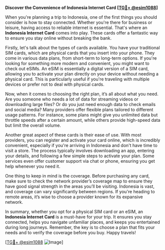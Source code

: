 **Discover the Convenience of Indonesia Internet Card [[TG💪+ @esim1088](https://t.me/s/esim1088)]**

When you're planning a trip to Indonesia, one of the first things you should consider is how to stay connected. Whether you're there for business or leisure, having access to reliable internet is essential. That's where an **Indonesia Internet Card** comes into play. These cards offer a fantastic way to ensure you stay online without breaking the bank.

Firstly, let's talk about the types of cards available. You have your traditional SIM cards, which are physical cards that you insert into your phone. They come in various data plans, from short-term to long-term options. If you're looking for something more modern and convenient, you might want to check out eSIMs. An eSIM is essentially a digital version of a SIM card, allowing you to activate your plan directly on your device without needing a physical card. This is particularly useful if you're traveling with multiple devices or prefer not to deal with physical cards.

Now, when it comes to choosing the right plan, it’s all about what you need. Are you someone who needs a lot of data for streaming videos or downloading large files? Or do you just need enough data to check emails and social media? Many providers offer flexible plans tailored to different usage patterns. For instance, some plans might give you unlimited data but throttle speeds after a certain amount, while others provide high-speed data but limit the overall volume.

Another great aspect of these cards is their ease of use. With most providers, you can register and activate your card online, which is incredibly convenient, especially if you're arriving in Indonesia and don't have time to visit a store. The process typically involves downloading an app, entering your details, and following a few simple steps to activate your plan. Some services even offer customer support via chat or phone, ensuring you get help whenever you need it.

One thing to keep in mind is the coverage. Before purchasing any card, make sure to check the network provider’s coverage map to ensure they have good signal strength in the areas you’ll be visiting. Indonesia is vast, and coverage can vary significantly between regions. If you're heading to remote areas, it’s wise to choose a provider known for its expansive network.

In summary, whether you opt for a physical SIM card or an eSIM, an **Indonesia Internet Card** is a must-have for your trip. It ensures you stay connected, helps you navigate unfamiliar places, and keeps you entertained during long journeys. Remember, the key is to choose a plan that fits your needs and to verify the coverage before you buy. Happy travels!

[[TG💪+ @esim1088](https://t.me/s/esim1088) ![Image](https://i.postimg.cc/Y0z9fWf4/image.png)]